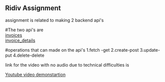 ## Ridiv Assignment 
assignment is related to making 2 backend api's

#The two api's are <br/>
[invoices](http://127.0.0.1:8000/api/invoices/?format=api)<br/>
[invoice_details](http://127.0.0.1:8000/api/invoice_details/?format=api)

#operations that can made on the api's
1.fetch -get 
2.create-post
3.update-put
4.delete-delete 

link for the video with no audio due to technical difficulties is 

[Youtube video demonstartion](https://youtu.be/52wf81fXMyk)
